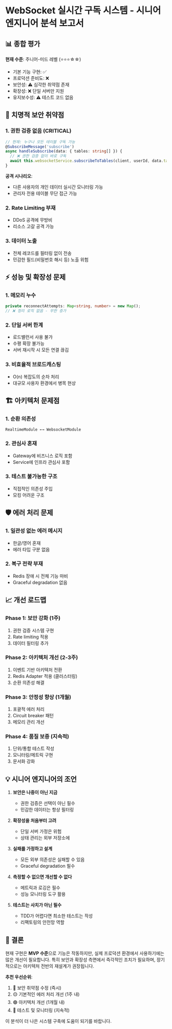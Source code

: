 # WebSocket 실시간 구독 시스템 - 시니어 엔지니어 분석 보고서

## 📊 종합 평가

**현재 수준**: 주니어-미드 레벨 (⭐⭐⭐☆☆)
- 기본 기능 구현: ✅
- 프로덕션 준비도: ❌
- 보안성: ⚠️ 심각한 취약점 존재
- 확장성: ❌ 단일 서버만 지원
- 유지보수성: ⚠️ 테스트 코드 없음

## 🚨 치명적 보안 취약점

### 1. **권한 검증 없음 (CRITICAL)**
```typescript
// 현재: 누구나 모든 테이블 구독 가능
@SubscribeMessage('subscribe')
async handleSubscribe(data: { tables: string[] }) {
  // ❌ 권한 검증 없이 바로 구독
  await this.websocketService.subscribeToTables(client, userId, data.tables);
}
```

**공격 시나리오**:
- 다른 사용자의 개인 데이터 실시간 모니터링 가능
- 관리자 전용 테이블 무단 접근 가능

### 2. **Rate Limiting 부재**
- DDoS 공격에 무방비
- 리소스 고갈 공격 가능

### 3. **데이터 노출**
- 전체 레코드를 필터링 없이 전송
- 민감한 필드(비밀번호 해시 등) 노출 위험

## ⚡ 성능 및 확장성 문제

### 1. **메모리 누수**
```typescript
private reconnectAttempts: Map<string, number> = new Map();
// ❌ 정리 로직 없음 - 무한 증가
```

### 2. **단일 서버 한계**
- 로드밸런서 사용 불가
- 수평 확장 불가능
- 서버 재시작 시 모든 연결 끊김

### 3. **비효율적 브로드캐스팅**
- O(n) 복잡도의 순차 처리
- 대규모 사용자 환경에서 병목 현상

## 🏗️ 아키텍처 문제점

### 1. **순환 의존성**
```
RealtimeModule ←→ WebsocketModule
```

### 2. **관심사 혼재**
- Gateway에 비즈니스 로직 포함
- Service에 인프라 관심사 포함

### 3. **테스트 불가능한 구조**
- 직접적인 의존성 주입
- 모킹 어려운 구조

## 🛡️ 에러 처리 문제

### 1. **일관성 없는 에러 메시지**
- 한글/영어 혼재
- 에러 타입 구분 없음

### 2. **복구 전략 부재**
- Redis 장애 시 전체 기능 마비
- Graceful degradation 없음

## 📈 개선 로드맵

### Phase 1: 보안 강화 (1주)
1. 권한 검증 시스템 구현
2. Rate limiting 적용
3. 데이터 필터링 추가

### Phase 2: 아키텍처 개선 (2-3주)
1. 이벤트 기반 아키텍처 전환
2. Redis Adapter 적용 (클러스터링)
3. 순환 의존성 해결

### Phase 3: 안정성 향상 (1개월)
1. 포괄적 에러 처리
2. Circuit breaker 패턴
3. 메모리 관리 개선

### Phase 4: 품질 보증 (지속적)
1. 단위/통합 테스트 작성
2. 모니터링/메트릭 구현
3. 문서화 강화

## 💡 시니어 엔지니어의 조언

1. **보안은 나중이 아닌 지금**
   - 권한 검증은 선택이 아닌 필수
   - 민감한 데이터는 항상 필터링

2. **확장성을 처음부터 고려**
   - 단일 서버 가정은 위험
   - 상태 관리는 외부 저장소에

3. **실패를 가정하고 설계**
   - 모든 외부 의존성은 실패할 수 있음
   - Graceful degradation 필수

4. **측정할 수 없으면 개선할 수 없다**
   - 메트릭과 로깅은 필수
   - 성능 모니터링 도구 활용

5. **테스트는 사치가 아닌 필수**
   - TDD가 어렵다면 최소한 테스트는 작성
   - 리팩토링의 안전망 역할

## 🎯 결론

현재 구현은 **MVP 수준**으로 기능은 작동하지만, 실제 프로덕션 환경에서 사용하기에는 많은 개선이 필요합니다. 특히 보안과 확장성 측면에서 즉각적인 조치가 필요하며, 장기적으로는 아키텍처 전반의 재설계가 권장됩니다.

**추천 우선순위**:
1. 🔴 보안 취약점 수정 (즉시)
2. 🟡 기본적인 에러 처리 개선 (1주 내)
3. 🟢 아키텍처 개선 (1개월 내)
4. 🔵 테스트 및 모니터링 (지속적)

이 분석이 더 나은 시스템 구축에 도움이 되기를 바랍니다.